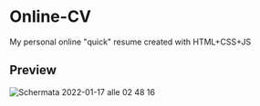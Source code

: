 # Online-CV
My personal online "quick" resume created with HTML+CSS+JS

## Preview
![Schermata 2022-01-17 alle 02 48 16](https://user-images.githubusercontent.com/21985066/149688542-9ce19fd0-e170-420b-8800-d2d630430bdb.png)
